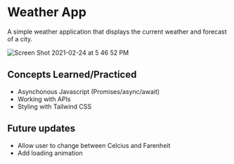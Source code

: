 # Weather App

A simple weather application that displays the current weather and forecast of a city.

![Screen Shot 2021-02-24 at 5 46 52 PM](https://user-images.githubusercontent.com/61437879/109090712-48b09180-76c8-11eb-8ec6-74be7b703bd7.png)

## Concepts Learned/Practiced
* Asynchonous Javascript (Promises/async/await)
* Working with APIs
* Styling with Tailwind CSS

## Future updates
* Allow user to change between Celcius and Farenheit
* Add loading animation
